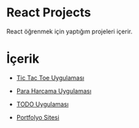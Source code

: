 # React Projects

React öğrenmek için yaptığım projeleri içerir.

# İçerik

- [Tic Tac Toe Uygulaması](https://github.com/AhmetOsmn/react-projects/tree/main/01.tic-tac-toe)

- [Para Harcama Uygulaması](https://github.com/AhmetOsmn/react-projects/tree/main/02.para-harcama-uygulamasi)

- [TODO Uygulaması](https://github.com/AhmetOsmn/react-projects/tree/main/03.todo-app)

- [Portfolyo Sitesi](https://github.com/AhmetOsmn/react-projects/tree/main/04.my-portfolio)
